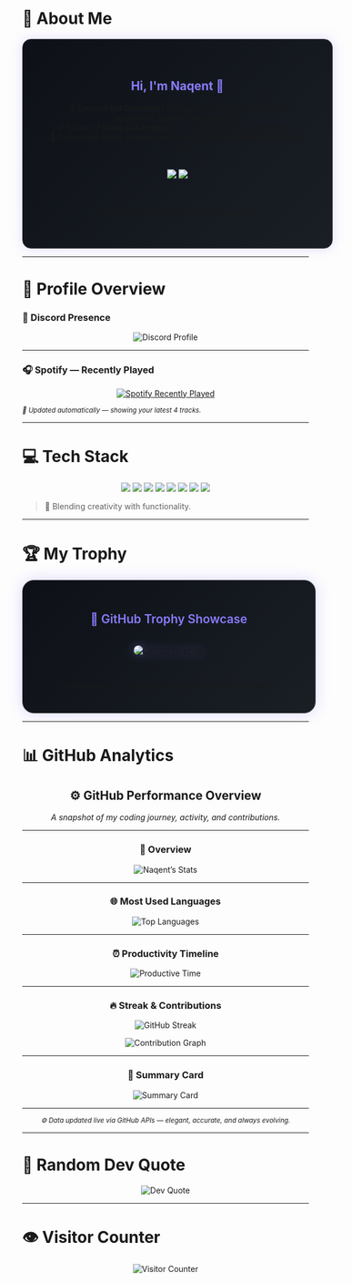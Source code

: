 # 💫 About Me
<div align="center">
  <div style="
    background: linear-gradient(135deg, #0d1117 0%, #1a1f25 100%);
    border: 1px solid #30363d;
    border-radius: 15px;
    padding: 40px 45px;
    box-shadow: 0 0 20px rgba(138,124,255,0.25);
    display: inline-block;
    width: 90%;
    max-width: 600px;
  ">

  <h2 style="color:#8A7CFF;">Hi, I'm Naqent 👋</h2>
  <p align="center">
    💼 <b>Discord Bot Developer</b> focused on building interactive, automated, and efficient systems.<br/>
    ⚙️ Skilled in <b>Node.js</b> & <b>Python</b> — combining logic and creativity.<br/>
    🌌 Passionate about creating meaningful digital experiences through code.
  </p>

  <br/>

  <a href="https://discord.com/users/Naqint" target="_blank">
    <img src="https://img.shields.io/badge/Discord%20-%20Naqint-5865F2?style=for-the-badge&logo=discord&logoColor=white"/>
  </a>
  <a href="https://github.com/naqent" target="_blank">
    <img src="https://img.shields.io/badge/GitHub%20-%20naqent-181717?style=for-the-badge&logo=github&logoColor=white"/>
  </a>

  <br/><br/>
  <i>“Building code that connects communities.”</i>

  </div>
</div>

---

# 🪩 Profile Overview

### 🧩 Discord Presence
<p align="center">
  <img src="https://lanyard.cnrad.dev/api/1046360722214490202?theme=dark&bg=0d1117&borderRadius=10px&idleMessage=Probably%20coding%20something%20cool...&animated=true" alt="Discord Profile"/>
</p>

---

### 🎧 Spotify — Recently Played
<p align="center">
  <a href="https://open.spotify.com/user/31shkbtgac5xh3wzijj5bbylp63i" target="_blank">
    <img src="https://spotify-recently-played-readme.vercel.app/api?user=31shkbtgac5xh3wzijj5bbylp63i&count=4&width=480&unique=true&border_radius=12&show_time=true&background_color=0d1117&border_color=8A7CFF" alt="Spotify Recently Played"/>
  </a>
</p>

<sub><i>🎵 Updated automatically — showing your latest 4 tracks.</i></sub>

---

# 💻 Tech Stack

<p align="center">
  <img src="https://img.shields.io/badge/Node.js-43853D?style=for-the-badge&logo=node.js&logoColor=white"/>
  <img src="https://img.shields.io/badge/Python-3776AB?style=for-the-badge&logo=python&logoColor=white"/>
  <img src="https://img.shields.io/badge/JavaScript-F7DF1E?style=for-the-badge&logo=javascript&logoColor=black"/>
  <img src="https://img.shields.io/badge/TypeScript-007ACC?style=for-the-badge&logo=typescript&logoColor=white"/>
  <img src="https://img.shields.io/badge/GitHub-181717?style=for-the-badge&logo=github&logoColor=white"/>
  <img src="https://img.shields.io/badge/Vercel-000000?style=for-the-badge&logo=vercel&logoColor=white"/>
  <img src="https://img.shields.io/badge/Bash-4EAA25?style=for-the-badge&logo=gnu-bash&logoColor=white"/>
  <img src="https://img.shields.io/badge/VSCode-0078D4?style=for-the-badge&logo=visual%20studio%20code&logoColor=white"/>
</p>

> 🎯 Blending creativity with functionality.

---

# 🏆 My Trophy

<div align="center">

  <div style="
    background: linear-gradient(135deg, #0d1117 0%, #1a1f25 100%);
    border: 1px solid #30363d;
    border-radius: 20px;
    box-shadow: 0 0 25px rgba(138,124,255,0.3);
    padding: 25px 30px;
    width: 90%;
    max-width: 750px;
    transition: 0.3s ease;
  ">
    <h2 style="color:#8A7CFF; font-weight:600;">🏅 GitHub Trophy Showcase</h2>

  <br/>

  <a href="https://github-profile-trophy.vercel.app/?username=naqent&theme=tokyonight&no-frame=true&no-bg=true&column=4&margin-w=15&margin-h=15" target="_blank">
    <img 
      src="https://github-profile-trophy.vercel.app/?username=naqent&theme=tokyonight&no-frame=true&no-bg=true&column=4&margin-w=15&margin-h=15"
      alt="GitHub Trophies"
      style="border-radius:12px; transition:0.3s ease; filter: drop-shadow(0 0 8px rgba(138,124,255,0.4));"
      onmouseover="this.style.transform='scale(1.05)'; this.style.filter='drop-shadow(0 0 15px rgba(138,124,255,0.7))';"
      onmouseout="this.style.transform='scale(1)'; this.style.filter='drop-shadow(0 0 8px rgba(138,124,255,0.4))';"
    />
  </a>

  <br/><br/>
  <sub><i>✨ Updated live — each trophy represents your growth as a developer.</i></sub>
  </div>

</div>

---

# 📊 GitHub Analytics

<div align="center">
  
## ⚙️ GitHub Performance Overview  
_A snapshot of my coding journey, activity, and contributions._

---

### 💫 Overview
![Naqent’s Stats](https://github-profile-summary-cards.vercel.app/api/cards/stats?username=naqent&theme=tokyonight&border=30363d&ring=8A7CFF)

---

### 🌐 Most Used Languages
![Top Languages](https://github-profile-summary-cards.vercel.app/api/cards/repos-per-language?username=naqent&theme=tokyonight&border=30363d&ring=8A7CFF)

---

### ⏰ Productivity Timeline
![Productive Time](https://github-profile-summary-cards.vercel.app/api/cards/productive-time?username=naqent&theme=tokyonight&utcOffset=8&border=30363d&ring=8A7CFF)

---

### 🔥 Streak & Contributions
![GitHub Streak](https://github-readme-streak-stats.herokuapp.com/?user=naqent&theme=tokyonight&ring=8A7CFF&fire=8A7CFF&currStreakLabel=8A7CFF&hide_border=false)

![Contribution Graph](https://github-readme-activity-graph.vercel.app/graph?username=naqent&theme=tokyo-night&bg_color=0d1117&color=8A7CFF&line=8A7CFF&point=FFFFFF&hide_border=false)

---

### 🧠 Summary Card
![Summary Card](https://github-profile-summary-cards.vercel.app/api/cards/profile-details?username=naqent&theme=tokyonight&border=30363d&ring=8A7CFF)

---

<sub><i>⚙️ Data updated live via GitHub APIs — elegant, accurate, and always evolving.</i></sub>

</div>

---

# 💬 Random Dev Quote
<p align="center">
  <img src="https://quotes-github-readme.vercel.app/api?type=horizontal&theme=dark" alt="Dev Quote" />
</p>

---

# 👁️ Visitor Counter
<p align="center">
  <img src="https://count.getloli.com/@naqent?theme=asoul" alt="Visitor Counter"/>
</p>

<!-- 💜 Made with love by naqent -->
